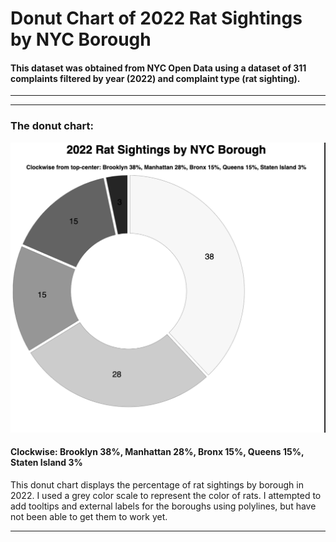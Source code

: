 # Donut Chart of 2022 Rat Sightings by NYC Borough 

#### This dataset was obtained from NYC Open Data using a dataset of 311 complaints filtered by year (2022) and complaint type (rat sighting).
____


___


### The donut chart:
![image](rat_donut2.png)


#### Clockwise: Brooklyn 38%, Manhattan 28%, Bronx 15%, Queens 15%, Staten Island 3% 


This donut chart displays the percentage of rat sightings by borough in 2022. I used a grey color scale to represent the color of rats. I attempted to add tooltips and external labels for the boroughs using polylines, but have not been able to get them to work yet.
___
